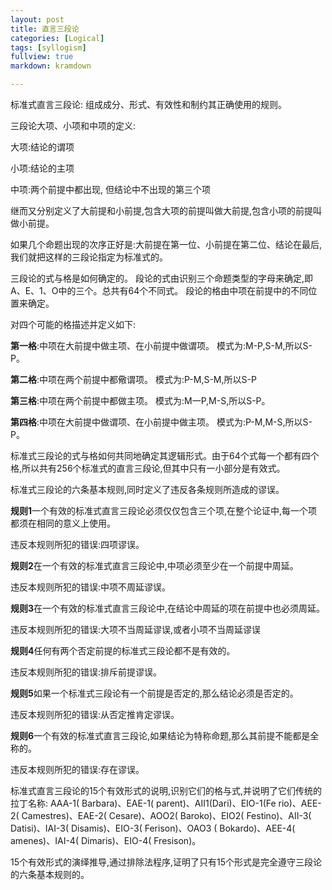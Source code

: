 ```yaml
---
layout: post
title: 直言三段论
categories: [Logical]
tags: [syllogism]
fullview: true
markdown: kramdown

---
```


标准式直言三段论:
组成成分、形式、有效性和制约其正确使用的规则。

三段论大项、小项和中项的定义:

大项:结论的谓项

小项:结论的主项

中项:两个前提中都出现, 但结论中不出现的第三个项

继而又分别定义了大前提和小前提,包含大项的前提叫做大前提,包含小项的前提叫做小前提。

如果几个命题出现的次序正好是:大前提在第一位、小前提在第二位、结论在最后,我们就把这样的三段论指定为标准式的。

三段论的式与格是如何确定的。
段论的式由识别三个命题类型的字母来确定,即A、E、1、O中的三个。总共有64个不同式。
段论的格由中项在前提中的不同位置来确定。

对四个可能的格描述并定义如下:

**第一格**:中项在大前提中做主项、在小前提中做谓项。 模式为:M-P,S-M,所以S-P。

**第二格**:中项在两个前提中都儆谓项。 模式为:P-M,S-M,所以S-P

**第三格**:中项在两个前提中都做主项。 模式为:M一P,M-S,所以S-P。

**第四格**:中项在大前提中做谓项、在小前提中做主项。 模式为:P-M,M-S,所以S-P。

标准式三段论的式与格如何共同地确定其逻辑形式。由于64个式每一个都有四个格,所以共有256个标准式的直言三段论,但其中只有一小部分是有效式。

标准式三段论的六条基本规则,同时定义了违反各条规则所造成的谬误。

**规则1**一个有效的标准式直言三段论必须仅仅包含三个项,在整个论证中,每一个项都须在相同的意义上使用。

违反本规则所犯的错误:四项谬误。

**规则2**在一个有效的标准式直言三段论中,中项必须至少在一个前提中周延。

违反本规则所犯的错误:中项不周延谬误。

**规则3**在一个有效的标准式直言三段论中,在结论中周延的项在前提中也必须周延。

违反本规则所犯的错误:大项不当周延谬误,或者小项不当周延谬误

**规则4**任何有两个否定前提的标准式三段论都不是有效的。

违反本规则所犯的错误:排斥前提谬误。

**规则5**如果一个标准式三段论有一个前提是否定的,那么结论必须是否定的。

违反本规则所犯的错误:从否定推肯定谬误。

**规则6**一个有效的标准式直言三段论,如果结论为特称命题,那么其前提不能都是全称的。

违反本规则所犯的错误:存在谬误。

标准式直言三段论的15个有效形式的说明,识别它们的格与式,并说明了它们传统的拉丁名称:
AAA-1( Barbara)、EAE-1( parent)、AII1(Dari)、EIO-1(Fe rio)、AEE-2( Camestres)、EAE-2( Cesare)、AOO2( Baroko)、EIO2( Festino)、AII-3( Datisi)、IAI-3( Disamis)、EIO-3( Ferison)、OAO3 ( Bokardo)、AEE-4( amenes)、IAI-4( Dimaris)、EIO-4( Fresison)。

15个有效形式的演绎推导,通过排除法程序,证明了只有15个形式是完全遵守三段论的六条基本规则的。
